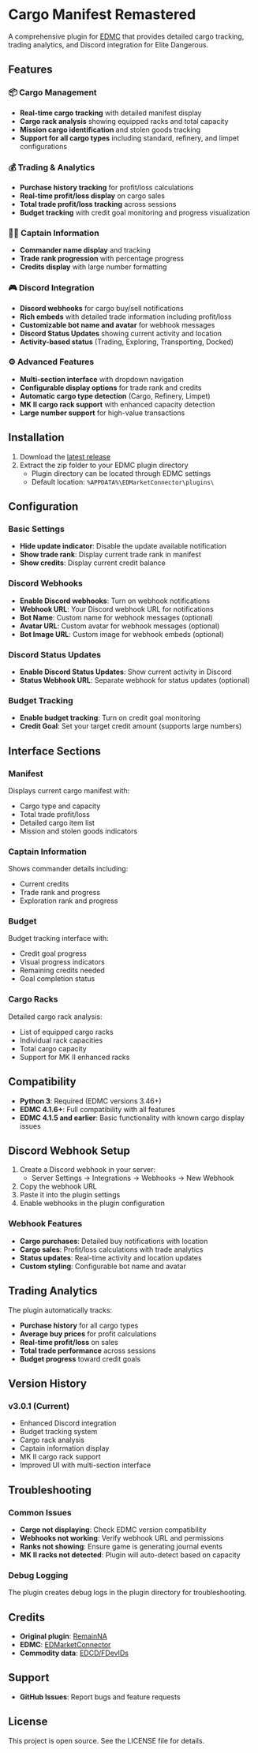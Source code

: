 # Cargo Manifest Remastered

A comprehensive plugin for [EDMC](https://github.com/EDCD/EDMarketConnector) that provides detailed cargo tracking, trading analytics, and Discord integration for Elite Dangerous.

## Features

### 📦 Cargo Management
- **Real-time cargo tracking** with detailed manifest display
- **Cargo rack analysis** showing equipped racks and total capacity
- **Mission cargo identification** and stolen goods tracking
- **Support for all cargo types** including standard, refinery, and limpet configurations

### 💰 Trading & Analytics
- **Purchase history tracking** for profit/loss calculations
- **Real-time profit/loss display** on cargo sales
- **Total trade profit/loss tracking** across sessions
- **Budget tracking** with credit goal monitoring and progress visualization

### 👨‍✈️ Captain Information
- **Commander name display** and tracking
- **Trade rank progression** with percentage progress
- **Credits display** with large number formatting

### 🎮 Discord Integration
- **Discord webhooks** for cargo buy/sell notifications
- **Rich embeds** with detailed trade information including profit/loss
- **Customizable bot name and avatar** for webhook messages
- **Discord Status Updates** showing current activity and location
- **Activity-based status** (Trading, Exploring, Transporting, Docked)

### ⚙️ Advanced Features
- **Multi-section interface** with dropdown navigation
- **Configurable display options** for trade rank and credits
- **Automatic cargo type detection** (Cargo, Refinery, Limpet)
- **MK II cargo rack support** with enhanced capacity detection
- **Large number support** for high-value transactions

## Installation

1. Download the [latest release](https://github.com/inerdy/cargo-manifest-remastered/releases)
2. Extract the zip folder to your EDMC plugin directory
   - Plugin directory can be located through EDMC settings
   - Default location: `%APPDATA%\EDMarketConnector\plugins\`

## Configuration

### Basic Settings
- **Hide update indicator**: Disable the update available notification
- **Show trade rank**: Display current trade rank in manifest
- **Show credits**: Display current credit balance

### Discord Webhooks
- **Enable Discord webhooks**: Turn on webhook notifications
- **Webhook URL**: Your Discord webhook URL for notifications
- **Bot Name**: Custom name for webhook messages (optional)
- **Avatar URL**: Custom avatar for webhook messages (optional)
- **Bot Image URL**: Custom image for webhook embeds (optional)

### Discord Status Updates
- **Enable Discord Status Updates**: Show current activity in Discord
- **Status Webhook URL**: Separate webhook for status updates (optional)

### Budget Tracking
- **Enable budget tracking**: Turn on credit goal monitoring
- **Credit Goal**: Set your target credit amount (supports large numbers)

## Interface Sections

### Manifest
Displays current cargo manifest with:
- Cargo type and capacity
- Total trade profit/loss
- Detailed cargo item list
- Mission and stolen goods indicators

### Captain Information
Shows commander details including:
- Current credits
- Trade rank and progress
- Exploration rank and progress

### Budget
Budget tracking interface with:
- Credit goal progress
- Visual progress indicators
- Remaining credits needed
- Goal completion status

### Cargo Racks
Detailed cargo rack analysis:
- List of equipped cargo racks
- Individual rack capacities
- Total cargo capacity
- Support for MK II enhanced racks

## Compatibility

- **Python 3**: Required (EDMC versions 3.46+)
- **EDMC 4.1.6+**: Full compatibility with all features
- **EDMC 4.1.5 and earlier**: Basic functionality with known cargo display issues

## Discord Webhook Setup

1. Create a Discord webhook in your server:
   - Server Settings → Integrations → Webhooks → New Webhook
2. Copy the webhook URL
3. Paste it into the plugin settings
4. Enable webhooks in the plugin configuration

### Webhook Features
- **Cargo purchases**: Detailed buy notifications with location
- **Cargo sales**: Profit/loss calculations with trade analytics
- **Status updates**: Real-time activity and location updates
- **Custom styling**: Configurable bot name and avatar

## Trading Analytics

The plugin automatically tracks:
- **Purchase history** for all cargo types
- **Average buy prices** for profit calculations
- **Real-time profit/loss** on sales
- **Total trade performance** across sessions
- **Budget progress** toward credit goals

## Version History

### v3.0.1 (Current)
- Enhanced Discord integration
- Budget tracking system
- Cargo rack analysis
- Captain information display
- MK II cargo rack support
- Improved UI with multi-section interface

## Troubleshooting

### Common Issues
- **Cargo not displaying**: Check EDMC version compatibility
- **Webhooks not working**: Verify webhook URL and permissions
- **Ranks not showing**: Ensure game is generating journal events
- **MK II racks not detected**: Plugin will auto-detect based on capacity

### Debug Logging
The plugin creates debug logs in the plugin directory for troubleshooting.

## Credits

- **Original plugin**: [RemainNA](https://github.com/RemainNA/cargo-manifest)
- **EDMC**: [EDMarketConnector](https://github.com/EDCD/EDMarketConnector)
- **Commodity data**: [EDCD/FDevIDs](https://github.com/EDCD/FDevIDs)


## Support

- **GitHub Issues**: Report bugs and feature requests

## License

This project is open source. See the LICENSE file for details.
